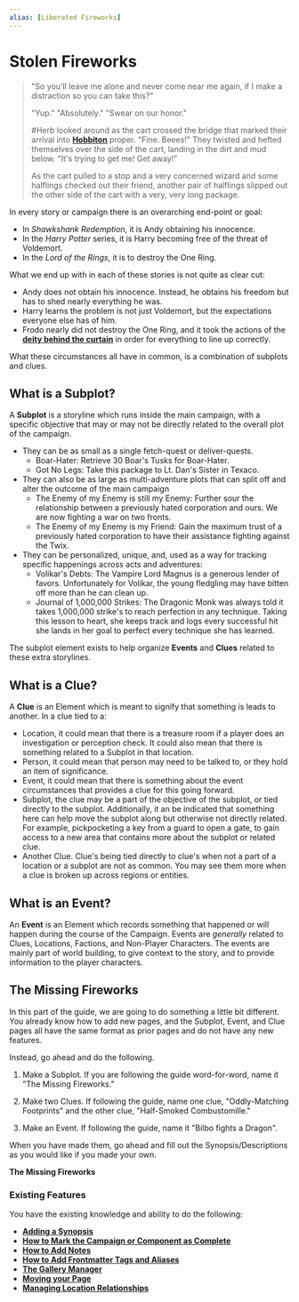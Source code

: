 ```yaml
---
alias: [Liberated Fireworks]
---
```

# Stolen Fireworks

> "So you'll leave me alone and never come near me again, if I make a distraction so you can take this?"
>
> "Yup." "Absolutely." "Swear on our honor."
>
> #Herb looked around as the cart crossed the bridge that marked their arrival into **[Hobbiton](../Lord%20of%20the%20Rings/Locations/Hobbiton.md)** proper. "Fine. Beees!" They twisted and hefted themselves over the side of the cart, landing in the dirt and mud below. "It's trying to get me! Get away!"
>
> As the cart pulled to a stop and a very concerned wizard and some halflings checked out their friend, another pair of halflings slipped out the other side of the cart with a very, very long package.

In every story or campaign there is an overarching end-point or goal:

- In *Shawkshank Redemption*, it is Andy obtaining his innocence.
- In the *Harry Potter* series, it is Harry becoming free of the threat of Voldemort.
- In the *Lord of the Rings*, it is to destroy the One Ring.

What we end up with in each of these stories is not quite as clear cut:

- Andy does not obtain his innocence. Instead, he obtains his freedom but has to shed nearly everything he was.
- Harry learns the problem is not just Voldemort, but the expectations everyone else has of him.
- Frodo nearly did not destroy the One Ring, and it took the actions of the **[deity behind the curtain](https://tolkiengateway.net/wiki/Ilúvatar)** in order for everything to line up correctly.

What these circumstances all have in common, is a combination of subplots and clues.

## What is a Subplot?

A **Subplot** is a storyline which runs inside the main campaign, with a specific objective that may or may not be directly related to the overall plot of the campaign.

- They can be as small as a single fetch-quest or deliver-quests.
  - Boar-Hater: Retrieve 30 Boar's Tusks for Boar-Hater.
  - Got No Legs: Take this package to Lt. Dan's Sister in Texaco.
- They can also be as large as multi-adventure plots that can split off and alter the outcome of the main campaign
  - The Enemy of my Enemy is still my Enemy: Further sour the relationship between a previously hated corporation and ours. We are now fighting a war on two fronts.
  - The Enemy of my Enemy is my Friend: Gain the maximum trust of a previously hated corporation to have their assistance fighting against the Twix.
- They can be personalized, unique, and, used as a way for tracking specific happenings across acts and adventures:
  - Volikar's Debts: The Vampire Lord Magnus is a generous lender of favors. Unfortunately for Volikar, the young fledgling may have bitten off more than he can clean up.
  - Journal of 1,000,000 Strikes: The Dragonic Monk was always told it takes 1,000,000 strike's to reach perfection in any technique. Taking this lesson to heart, she keeps track and logs every successful hit she lands in her goal to perfect every technique she has learned.

The subplot element exists to help organize **Events** and **Clues** related to these extra storylines.

## What is a Clue?

A **Clue** is an Element which is meant to signify that something is leads to another. In a clue tied to a:

- Location, it could mean that there is a treasure room if a player does an investigation or perception check. It could also mean that there is something related to a Subplot in that location.
- Person, it could mean that person may need to be talked to, or they hold an item of significance.  
- Event, it could mean that there is something about the event circumstances that provides a clue for this going forward.
- Subplot, the clue may be a part of the objective of the subplot, or tied directly to the subplot. Additionally, it an be indicated that something here can help move the subplot along but otherwise not directly related. For example, pickpocketing a key from a guard to open a gate, to gain access to a new area that contains more about the subplot or related clue.
- Another Clue. Clue's being tied directly to clue's when not a part of a location or a subplot are not as common. You may see them more when a clue is broken up across regions or entities.

## What is an Event?

An **Event** is an Element which records something that happened or will happen during the course of the Campaign. Events are *generally* related to Clues, Locations, Factions, and Non-Player Characters. The events are mainly part of world building, to give context to the story, and to provide information to the player characters.

## The Missing Fireworks

In this part of the guide, we are going to do something a little bit different. You already know how to add new pages, and the Subplot, Event, and Clue pages all have the same format as prior pages and do not have any new features. 

Instead, go ahead and do the following.

1. Make a Subplot. If you are following the guide word-for-word, name it "The Missing Fireworks."

2. Make two Clues. If following the guide, name one clue, "Oddly-Matching Footprints" and the other clue, "Half-Smoked Combustomille."

3. Make an Event. If following the guide, name it "Bilbo fights a Dragon".

When you have made them, go ahead and fill out the Synopsis/Descriptions as you would like if you made your own. 

**The Missing Fireworks**

### Existing Features

You have the existing knowledge and ability to do the following:

- **[Adding a Synopsis](../Building%20the%20Campaign/Building%20a%20Campaign.md#Adding%20a%20Synopsis)**
- **[How to Mark the Campaign or Component as Complete](../Building%20the%20Campaign/Building%20a%20Campaign.md#How%20to%20Mark%20the%20Campaign%20or%20Component%20as%20Complete)**
- **[How to Add Notes](../Building%20the%20Campaign/Building%20a%20Campaign.md#How%20to%20Add%20Notes)**
- **[How to Add Frontmatter Tags and Aliases](../Building%20the%20Campaign/Building%20a%20Campaign.md#How%20to%20Add%20Frontmatter%20Tags%20and%20Aliases)**
- **[The Gallery Manager](../Building%20the%20Campaign/Creating%20an%20Adventure.md#The%20Gallery%20Manager)**
- **[Moving your Page](../Building%20the%20Campaign/Creating%20an%20Adventure.md#Moving%20your%20Page)**
- **[Managing Location Relationships](From%20Bag%20End%20to%20The%20Shire.md#Managing%20Location%20Relationships)**

